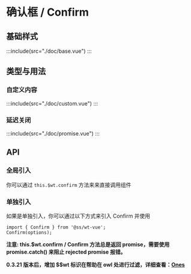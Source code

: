 # 确认框 / Confirm
## 基础样式
:::include(src="./doc/base.vue")
:::

## 类型与用法
### 自定义内容
:::include(src="./doc/custom.vue")
:::

### 延迟关闭
:::include(src="./doc/promise.vue")
:::

## API
### 全局引入
你可以通过 `this.$wt.confirm` 方法来来直接调用组件
### 单独引入
如果是单独引入，你可以通过以下方式来引入 Confirm 并使用
```
import { Confirm } from '@ss/wt-vue';
Confirm(options);
```

**注意: this.$wt.confirm / Confirm 方法总是返回 promise，需要使用 promise.catch() 来阻止 rejected promise 报错。**

**0.3.21 版本后，增加 $$wt 标识在帮助在 owl 处进行过滤，详细查看：<a href="https://ones.sankuai.com/ones/product/4348/workItem/requirement/detail/40843044">Ones</a>**
<api-doc name="Confirm" :doc="require('./api.json')"></api-doc>
